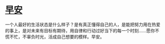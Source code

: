 # [早安](https://github.com/platojobs/SFLOG/issues/246)

一个人最好的生活状态是什么样子？是有真正懂得自己的人，是能把努力用在热爱的事上，是对未来有目标有期待，用自律和行动过好当下的每一个时刻……愿你不慌不忙，不辜负时光，活成自己想要的模样。早安。